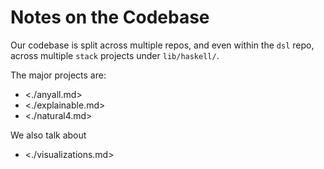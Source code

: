 # Notes on the Codebase

Our codebase is split across multiple repos, and even within the `dsl` repo, across multiple `stack` projects under `lib/haskell/`.

The major projects are:
- <./anyall.md>
- <./explainable.md>
- <./natural4.md>

We also talk about
- <./visualizations.md>



